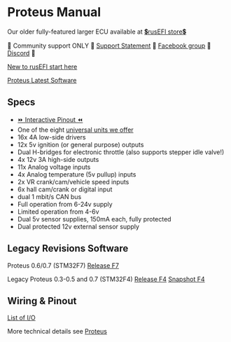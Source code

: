 # Proteus Manual

Our older fully-featured larger ECU available at [💲rusEFI store💲](https://www.shop.rusefi.com/shop/p/spring-blade-cyy7n)

🔴 Community support ONLY 🔴 [Support Statement](https://github.com/rusefi/rusefi/wiki/Support) 🔴 [Facebook group](https://www.facebook.com/groups/rusEfi) 🔴 [Discord](https://github.com/rusefi/rusefi/wiki/Discord) 🔴

[New to rusEFI start here](Home)

[Proteus Latest Software](https://rusefi.com/build_server/rusefi_bundle_proteus_f7.zip)

## Specs

* [⏩ Interactive Pinout ⏪](https://rusefi.com/docs/pinouts/proteus/)
* One of the eight [universal units we offer](Hardware)
* 16x 4A low-side drivers
* 12x 5v ignition (or general purpose) outputs
* Dual H-bridges for electronic throttle (also supports stepper idle valve!)
* 4x 12v 3A high-side outputs
* 11x Analog voltage inputs
* 4x Analog temperature (5v pullup) inputs
* 2x VR crank/cam/vehicle speed inputs
* 6x hall cam/crank or digital input
* dual 1 mbit/s CAN bus
* Full operation from 6-24v supply
* Limited operation from 4-6v
* Dual 5v sensor supplies, 150mA each, fully protected
* Dual protected 12v external sensor supply

## Legacy Revisions Software

Proteus 0.6/0.7 (STM32F7)  [Release F7](https://github.com/rusefi/rusefi/releases/latest/download/rusefi_bundle_proteus_f7.zip)

Legacy Proteus 0.3-0.5 and 0.7 (STM32F4) [Release F4](https://github.com/rusefi/rusefi/releases/latest/download/rusefi_bundle_proteus_f4.zip) [Snapshot F4](https://rusefi.com/build_server/rusefi_bundle_proteus_f4.zip)

## Wiring & Pinout

[List of I/O](https://github.com/mck1117/proteus#proteus)

More technical details see [Proteus](Proteus)
